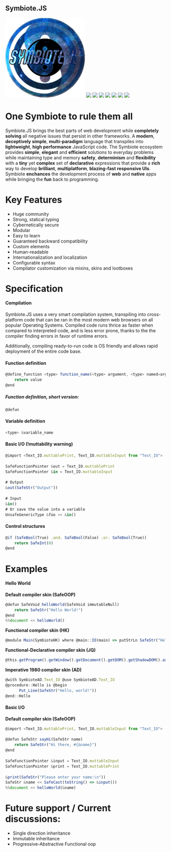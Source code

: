 ## Symbiote.JS
<img src="./documentation/images/logo_transparent.png" width=250>

<span>
    <img src="https://img.shields.io/badge/build-passing-brightgreen">
    <img src="https://img.shields.io/badge/tests-passing-brightgreen">
    <img src="https://img.shields.io/badge/docker%20build-passing-brightgreen">
    <img src="https://img.shields.io/badge/deployment-passing-brightgreen">
    <img src="https://img.shields.io/badge/downloads-4.6k%2Fmonth-blue">
    <img src="https://img.shields.io/badge/minified%20size-6.65%20kB-blue">
    <img src="https://img.shields.io/badge/node-%3E%3D%2010.16.1-blue">
</span>

# One Symbiote to rule them all
Symbiote.JS brings the best parts of web development while **completely solving** all negative issues that persist in other frameworks.
A **modern**, **deceptively simple**, **multi-paradigm** language that transpiles into **lightweight**, **high performance** JavaScript code.
The Symbiote ecosystem provides **simple**, **elegant** and **efficient** solutions to everyday problems while maintaining type and memory **safety**,
**determinism** and **flexibility** with a **tiny** yet **complex** set of **declarative** expressions that provide a **rich** way to
develop **brilliant**, **multiplatform**, **blazing-fast** **responsive UIs**.
Symbiote **enchances** the development process of **web** and **native** apps while bringing the **fun** back to programming.

# Key Features
- Huge community
- Strong, statical typing
- Cybernetically secure
- Modular
- Easy to learn
- Guaranteed backward compatibility
- Custom elements
- Human-readable
- Internationalization and localization
- Configurable syntax
- Compilator customization via mixins, skins and lootboxes

# Specification

#### Compilation
Symbiote.JS uses a very smart compilation system, transpiling into cross-platform code that can be ran in the most modern web browsers
on all popular Operating Systems.
Compiled code runs thrice as faster when compared to interpreted code, and is less error prone, thanks to the the compiler
finding errors in favor of runtime errors.

Additionally, compiling ready-to-run code is OS friendly and allows rapid deployment of the entire code base.


#### Function definition
```js
@define_function <type> function_name(<type> argument, <type> named=argument, <generic_type> args_array[], <generic_type> named_args_hash)
    return value
@end
```
##### Function definition, short version:
```js
@defun
```

#### Variable definition
```js
<type> &variable_name
```

#### Basic I/O (!muttability warning)
```js
@import <Text_IO.muttablePrint, Text_IO.muttableInput from "Text_IO">

SafeFunctionPointer &out = Text_IO.muttablePrint
SafeFunctionPointer &in = Text_IO.muttableInput

# Output
&out(SafeStr("Output"))

# Input
&in()
# Or save the value into a variable
UnsafeGenericType &foo << &in()
```

#### Control structures
```js
@if (SafeBool(True) .and. SafeBool(False) .or. SafeBool(True))
    return SafeInt(0)
@end
```



# Examples

#### Hello World

**Default compiler skin (SafeOOP)**
```js
@defun SafeVoid helloWorld(SafeVoid immutableNull)
    return SafeStr("Hello World!")
@end
%%document << helloWorld()
```

**Functional compiler skin (HK)**
```js
@module Main(SymbioteHK) where @main::IO(main) => putStrLn SafeStr("Hello, World!")
```

**Functional-Declarative compiler skin (JQ)**
```js
@this.getProgram().getWindow().getDocument().getDOM().getShadowDOM().asMuttable().writeIO(SafeStr("Hello, World!"))
```

**Imperative 1980 compiler skin (AD)**
```js
@with SymbioteAD.Text_IO @use SymbioteAD.Text_IO
@procedure::Hello is @begin
      Put_Line(SafeStr("Hello, world!"))
@end::Hello
```

#### Basic I/O

**Default compiler skin (SafeOOP)**
```js
@import <Text_IO.muttablePrint, Text_IO.muttableInput from "Text_IO">

@defun SafeStr sayHi(SafeStr name)
    return SafeStr("Hi there, #{&name}")
@end

SafeFunctionPointer &input = Text_IO.muttableInput
SafeFunctionPointer &print = Text_IO.muttablePrint

&print(SafeStr("Please enter your name:\n"))
SafeStr &name << SafeCast(toString() => &input())
%%document << helloWorld(&name)
```



# Future support / Current discussions:

- Single direction inheritance
- Immutable inheritance
- Progressive-Abstractive Functional oop